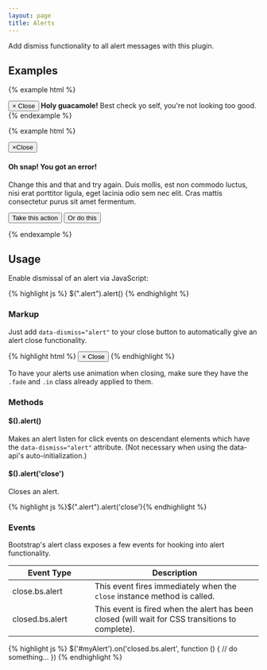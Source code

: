 ```yaml
---
layout: page
title: Alerts
---
```


Add dismiss functionality to all alert messages with this plugin.

## Examples

{% example html %}
<div class="alert alert-warning alert-dismissible fade in" role="alert">
  <button type="button" class="close" data-dismiss="alert">
    <span aria-hidden="true">&times;</span>
    <span class="sr-only">Close</span>
  </button>
  <strong>Holy guacamole!</strong> Best check yo self, you're not looking too good.
</div>
{% endexample %}

{% example html %}
<div class="alert alert-danger alert-dismissible fade in" role="alert">
  <button type="button" class="close" data-dismiss="alert"><span aria-hidden="true">&times;</span><span class="sr-only">Close</span></button>
  <h4>Oh snap! You got an error!</h4>
  <p>Change this and that and try again. Duis mollis, est non commodo luctus, nisi erat porttitor ligula, eget lacinia odio sem nec elit. Cras mattis consectetur purus sit amet fermentum.</p>
  <p>
    <button type="button" class="btn btn-danger">Take this action</button>
    <button type="button" class="btn btn-secondary">Or do this</button>
  </p>
</div>
{% endexample %}

## Usage

Enable dismissal of an alert via JavaScript:

{% highlight js %}
$(".alert").alert()
{% endhighlight %}

### Markup

Just add `data-dismiss="alert"` to your close button to automatically give an alert close functionality.

{% highlight html %}
<button type="button" class="close" data-dismiss="alert">
  <span aria-hidden="true">&times;</span>
  <span class="sr-only">Close</span>
</button>
{% endhighlight %}

To have your alerts use animation when closing, make sure they have the `.fade` and `.in` class already applied to them.

### Methods

#### $().alert()

Makes an alert listen for click events on descendant elements which have the `data-dismiss="alert"` attribute. (Not necessary when using the data-api's auto-initialization.)

#### $().alert('close')

Closes an alert.

{% highlight js %}$(".alert").alert('close'){% endhighlight %}

### Events

Bootstrap's alert class exposes a few events for hooking into alert functionality.

<div class="table-responsive">
  <table class="table table-bordered table-striped">
    <thead>
      <tr>
        <th style="width: 150px;">Event Type</th>
        <th>Description</th>
      </tr>
    </thead>
    <tbody>
      <tr>
        <td>close.bs.alert</td>
        <td>This event fires immediately when the <code>close</code> instance method is called.</td>
      </tr>
      <tr>
        <td>closed.bs.alert</td>
        <td>This event is fired when the alert has been closed (will wait for CSS transitions to complete).</td>
      </tr>
    </tbody>
  </table>
</div>

{% highlight js %}
$('#myAlert').on('closed.bs.alert', function () {
  // do something…
})
{% endhighlight %}

